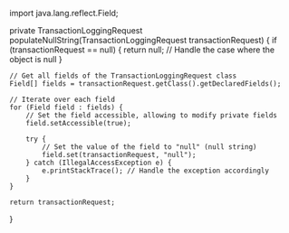 import java.lang.reflect.Field;

private TransactionLoggingRequest populateNullString(TransactionLoggingRequest transactionRequest) {
    if (transactionRequest == null) {
        return null; // Handle the case where the object is null
    }

    // Get all fields of the TransactionLoggingRequest class
    Field[] fields = transactionRequest.getClass().getDeclaredFields();

    // Iterate over each field
    for (Field field : fields) {
        // Set the field accessible, allowing to modify private fields
        field.setAccessible(true);
        
        try {
            // Set the value of the field to "null" (null string)
            field.set(transactionRequest, "null");
        } catch (IllegalAccessException e) {
            e.printStackTrace(); // Handle the exception accordingly
        }
    }

    return transactionRequest;
}
